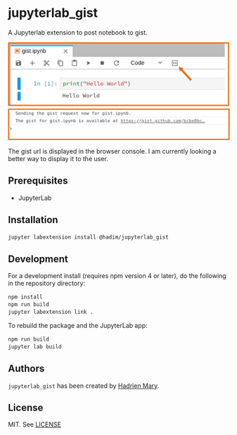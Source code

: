 # jupyterlab_gist

A Jupyterlab extension to post notebook to gist.

![](./screenshot.png)

The gist url is displayed in the browser console. I am currently looking a better way to display it to the user.

## Prerequisites

* JupyterLab

## Installation

```bash
jupyter labextension install @hadim/jupyterlab_gist
```

## Development

For a development install (requires npm version 4 or later), do the following in the repository directory:

```bash
npm install
npm run build
jupyter labextension link .
```

To rebuild the package and the JupyterLab app:

```bash
npm run build
jupyter lab build
```

## Authors

`jupyterlab_gist` has been created by [Hadrien Mary](mailto:hadrien.mary@gmail.com).

## License

MIT. See [LICENSE](LICENSE)